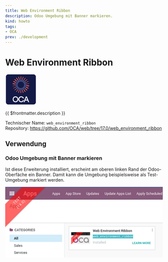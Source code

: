 ```yaml
---
title: Web Environment Ribbon
description: Odoo Umgebung mit Banner markieren.
kind: howto
tags:
- OCA
prev: ./development
---
```

# Web Environment Ribbon
![icon_oca_app](attachments/icon_oca_app.png)

{{ $frontmatter.description }}

Technischer Name: `web_environment_ribbon`\
Repository: <https://github.com/OCA/web/tree/17.0/web_environment_ribbon>

## Verwendung

### Odoo Umgebung mit Banner markieren

Ist diese Erweiterung installiert, erscheint am oberen linken Rand der Odoo-Oberfäche ein Banner. Damit kann die Umgebung beispielsweise als Test-Umgebung markiert werden.

![](attachments/Web%20Environment%20Ribbon.png)